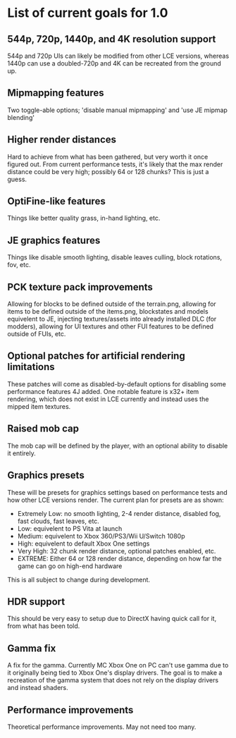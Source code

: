 # List of current goals for 1.0

## 544p, 720p, 1440p, and 4K resolution support
544p and 720p UIs can likely be modified from other LCE versions, whereas 1440p can use a doubled-720p and 4K can be recreated from the ground up.

## Mipmapping features
Two toggle-able options; 'disable manual mipmapping' and 'use JE mipmap blending'

## Higher render distances
Hard to achieve from what has been gathered, but very worth it once figured out. From current performance tests, it's likely that the max render distance could be very high; possibly 64 or 128 chunks? This is just a guess.

## OptiFine-like features
Things like better quality grass, in-hand lighting, etc.

## JE graphics features
Things like disable smooth lighting, disable leaves culling, block rotations, fov, etc.

## PCK texture pack improvements
Allowing for blocks to be defined outside of the terrain.png, allowing for items to be defined outside of the items.png, blockstates and models equivelent to JE, injecting textures/assets into already installed DLC (for modders), allowing for UI textures and other FUI features to be defined outside of FUIs, etc.

## Optional patches for artificial rendering limitations
These patches will come as disabled-by-default options for disabling some performance features 4J added. One notable feature is x32+ item rendering, which does not exist in LCE currently and instead uses the mipped item textures.

## Raised mob cap
The mob cap will be defined by the player, with an optional ability to disable it entirely.

## Graphics presets
These will be presets for graphics settings based on performance tests and how other LCE versions render. The current plan for presets are as shown:
- Extremely Low: no smooth lighting, 2-4 render distance, disabled fog, fast clouds, fast leaves, etc.
- Low: equivelent to PS Vita at launch
- Medium: equivelent to Xbox 360/PS3/Wii U/Switch 1080p
- High: equivelent to default Xbox One settings
- Very High: 32 chunk render distance, optional patches enabled, etc.
- EXTREME: Either 64 or 128 render distance, depending on how far the game can go on high-end hardware

This is all subject to change during development.

## HDR support
This should be very easy to setup due to DirectX having quick call for it, from what has been told.

## Gamma fix
A fix for the gamma. Currently MC Xbox One on PC can't use gamma due to it originally being tied to Xbox One's display drivers. The goal is to make a recreation of the gamma system that does not rely on the display drivers and instead shaders.

## Performance improvements
Theoretical performance improvements. May not need too many.

